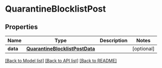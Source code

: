 # QuarantineBlocklistPost

## Properties
Name | Type | Description | Notes
------------ | ------------- | ------------- | -------------
**data** | [**QuarantineBlocklistPostData**](QuarantineBlocklistPostData.md) |  | [optional] 

[[Back to Model list]](../README.md#documentation-for-models) [[Back to API list]](../README.md#documentation-for-api-endpoints) [[Back to README]](../README.md)

